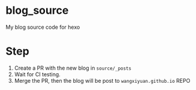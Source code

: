 # blog_source

My blog source code for hexo

# Step

1. Create a PR with the new blog in `source/_posts`
2. Wait for CI testing.
3. Merge the PR, then the blog will be post to `wangxiyuan.github.io` REPO
